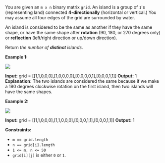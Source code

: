 You are given an `m x n` binary matrix `grid`. An island is a group of `1`'s (representing land) connected **4-directionally** (horizontal or vertical.) You may assume all four edges of the grid are surrounded by water.

An island is considered to be the same as another if they have the same shape, or have the same shape after **rotation** (90, 180, or 270 degrees only) or **reflection** (left/right direction or up/down direction).

Return _the number of **distinct** islands_.

**Example 1:**

![](https://assets.leetcode.com/uploads/2021/05/01/distinctisland2-1-grid.jpg)

**Input:** grid = \[\[1,1,0,0,0\],\[1,0,0,0,0\],\[0,0,0,0,1\],\[0,0,0,1,1\]\]
**Output:** 1
**Explanation:** The two islands are considered the same because if we make a 180 degrees clockwise rotation on the first island, then two islands will have the same shapes.

**Example 2:**

![](https://assets.leetcode.com/uploads/2021/05/01/distinctisland1-1-grid.jpg)

**Input:** grid = \[\[1,1,0,0,0\],\[1,1,0,0,0\],\[0,0,0,1,1\],\[0,0,0,1,1\]\]
**Output:** 1

**Constraints:**

*   `m == grid.length`
*   `n == grid[i].length`
*   `1 <= m, n <= 50`
*   `grid[i][j]` is either `0` or `1`.
